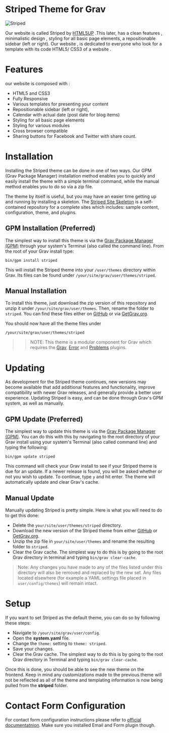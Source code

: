 # Striped Theme for Grav

![Striped](assets/readme_1.png)

Our website is called Striped by [HTML5UP](http://www.html5up.net) .This later, has a clean features , minimalistic design , styling for all basic page elements, a repositionable sidebar (left or right).  Our website , is dedicated to everyone who look for a template with its code HTML5/ CSS3 of a website .  


# Features
our website is composed with :
* HTML5 and CSS3
* Fully Responsive
* Various templates for presenting your content
* Repositionable sidebar (left or right),
* Calendar with actual date (post date for blog items)
* Styling for all basic page elements
* Styling for various modules
* Cross browser compatible
* Sharing buttons for Facebook and Twitter with share count.

# Installation

Installing the Striped theme can be done in one of two ways. Our GPM (Grav Package Manager) installation method enables you to quickly and easily install the theme with a simple terminal command, while the manual method enables you to do so via a zip file.

The theme by itself is useful, but you may have an easier time getting up and running by installing a skeleton. The [Striped Site Skeleton](https://github.com/getgrav/grav-skeleton-striped-site) is a self-contained repository for a complete sites which includes: sample content, configuration, theme, and plugins.

## GPM Installation (Preferred)

The simplest way to install this theme is via the [Grav Package Manager (GPM)](http://learn.getgrav.org/advanced/grav-gpm) through your system's Terminal (also called the command line).  From the root of your Grav install type:

    bin/gpm install striped

This will install the Striped theme into your `/user/themes` directory within Grav. Its files can be found under `/your/site/grav/user/themes/striped`.

## Manual Installation

To install this theme, just download the zip version of this repository and unzip it under `/your/site/grav/user/themes`. Then, rename the folder to `striped`. You can find these files either on [GitHub](https://github.com/getgrav/grav-theme-striped) or via [GetGrav.org](http://getgrav.org/downloads/themes).

You should now have all the theme files under

    /your/site/grav/user/themes/striped

>> NOTE: This theme is a modular component for Grav which requires the [Grav](http://github.com/getgrav/grav), [Error](https://github.com/getgrav/grav-theme-error) and [Problems](https://github.com/getgrav/grav-plugin-problems) plugins.

# Updating

As development for the Striped theme continues, new versions may become available that add additional features and functionality, improve compatibility with newer Grav releases, and generally provide a better user experience. Updating Striped is easy, and can be done through Grav's GPM system, as well as manually.

## GPM Update (Preferred)

The simplest way to update this theme is via the [Grav Package Manager (GPM)](http://learn.getgrav.org/advanced/grav-gpm). You can do this with this by navigating to the root directory of your Grav install using your system's Terminal (also called command line) and typing the following:

    bin/gpm update striped

This command will check your Grav install to see if your Striped theme is due for an update. If a newer release is found, you will be asked whether or not you wish to update. To continue, type `y` and hit enter. The theme will automatically update and clear Grav's cache.

## Manual Update

Manually updating Striped is pretty simple. Here is what you will need to do to get this done:

* Delete the `your/site/user/themes/striped` directory.
* Download the new version of the Striped theme from either [GitHub](https://github.com/getgrav/grav-theme-striped) or [GetGrav.org](http://getgrav.org/downloads/themes).
* Unzip the zip file in `your/site/user/themes` and rename the resulting folder to `striped`.
* Clear the Grav cache. The simplest way to do this is by going to the root Grav directory in terminal and typing `bin/grav clear-cache`.

> Note: Any changes you have made to any of the files listed under this directory will also be removed and replaced by the new set. Any files located elsewhere (for example a YAML settings file placed in `user/config/themes`) will remain intact.

# Setup

If you want to set Striped as the default theme, you can do so by following these steps:

* Navigate to `/your/site/grav/user/config`.
* Open the **system.yaml** file.
* Change the `theme:` setting to `theme: striped`.
* Save your changes.
* Clear the Grav cache. The simplest way to do this is by going to the root Grav directory in Terminal and typing `bin/grav clear-cache`.

Once this is done, you should be able to see the new theme on the frontend. Keep in mind any customizations made to the previous theme will not be reflected as all of the theme and templating information is now being pulled from the **striped** folder.

# Contact Form Configuration
For contact form configuration instructions please refer to [official documentatnion](http://learn.getgrav.org/advanced/contact-form). Make sure you installed Email and Form plugin though.
